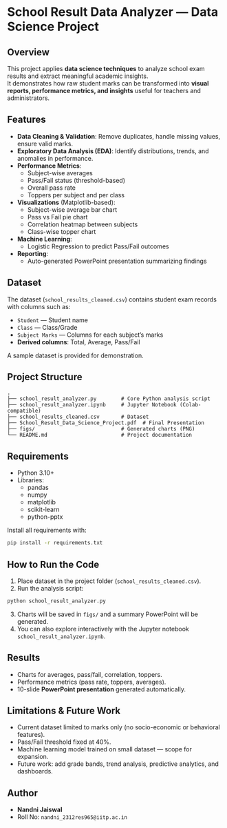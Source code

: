 # School Result Data Analyzer — Data Science Project

## Overview
This project applies **data science techniques** to analyze school exam results and extract meaningful academic insights.  
It demonstrates how raw student marks can be transformed into **visual reports, performance metrics, and insights** useful for teachers and administrators.

## Features
- **Data Cleaning & Validation**: Remove duplicates, handle missing values, ensure valid marks.
- **Exploratory Data Analysis (EDA)**: Identify distributions, trends, and anomalies in performance.
- **Performance Metrics**:
  - Subject-wise averages
  - Pass/Fail status (threshold-based)
  - Overall pass rate
  - Toppers per subject and per class
- **Visualizations** (Matplotlib-based):
  - Subject-wise average bar chart
  - Pass vs Fail pie chart
  - Correlation heatmap between subjects
  - Class-wise topper chart
- **Machine Learning**:
  - Logistic Regression to predict Pass/Fail outcomes
- **Reporting**:
  - Auto-generated PowerPoint presentation summarizing findings

## Dataset
The dataset (`school_results_cleaned.csv`) contains student exam records with columns such as:
- `Student` — Student name
- `Class` — Class/Grade
- `Subject Marks` — Columns for each subject’s marks
- **Derived columns**: Total, Average, Pass/Fail

A sample dataset is provided for demonstration.

## Project Structure
```
.
├── school_result_analyzer.py        # Core Python analysis script
├── school_result_analyzer.ipynb     # Jupyter Notebook (Colab-compatible)
├── school_results_cleaned.csv       # Dataset
├── School_Result_Data_Science_Project.pdf  # Final Presentation
├── figs/                            # Generated charts (PNG)
└── README.md                        # Project documentation
```

## Requirements
- Python 3.10+
- Libraries:
  - pandas
  - numpy
  - matplotlib
  - scikit-learn
  - python-pptx

Install all requirements with:
```bash
pip install -r requirements.txt
```

## How to Run the Code
1. Place dataset in the project folder (`school_results_cleaned.csv`).
2. Run the analysis script:
```bash
python school_result_analyzer.py
```
3. Charts will be saved in `figs/` and a summary PowerPoint will be generated.
4. You can also explore interactively with the Jupyter notebook `school_result_analyzer.ipynb`.

## Results
- Charts for averages, pass/fail, correlation, toppers.
- Performance metrics (pass rate, toppers, averages).
- 10-slide **PowerPoint presentation** generated automatically.

## Limitations & Future Work
- Current dataset limited to marks only (no socio-economic or behavioral features).
- Pass/Fail threshold fixed at 40%.
- Machine learning model trained on small dataset — scope for expansion.
- Future work: add grade bands, trend analysis, predictive analytics, and dashboards.

## Author
- **Nandni Jaiswal**
- Roll No: `nandni_2312res965@iitp.ac.in`
